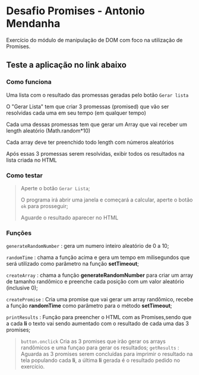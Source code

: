 # Desafio Promises - Antonio Mendanha

Exercício do módulo de manipulação de DOM com foco na utilização de Promises.

## Teste a aplicação no link abaixo

### Como funciona
  
Uma lista com o resultado das promessas geradas pelo botão `Gerar lista`

O "Gerar Lista" tem que criar 3 promessas (promised) que vão ser resolvidas cada uma em seu tempo (em qualquer tempo)

Cada uma dessas promessas tem que gerar um Array que vai receber um length aleatório (Math.random*10)
  
Cada array deve ter preenchido todo length com números aleatórios

Após essas 3 promessas serem resolvidas, exibir todos os resultados na lista criada no HTML

### Como testar

>Aperte o botão `Gerar Lista`;
>
>O programa irá abrir uma janela e começará a calcular, aperte o botão `ok` para prosseguir;
>
>Aguarde o resultado aparecer no HTML

### Funções

`generateRandomNumber` : gera um numero inteiro aleatório de 0 a 10;

`randomTime` : chama a função acima e gera um tempo em milisegundos que será utilizado como parâmetro na função **setTimeout**;

`createArray` : chama a função **generateRandomNumber** para criar um array de tamanho randômico e preenche cada posição com um valor aleatório (inclusive 0);

`createPromise` : Cria uma promise que vai gerar um array randômico, recebe a função **randomTime** como parâmetro para o método **setTimeout**;

`printResults` : Função para preencher o HTML com as Promises,sendo que a cada **li** o texto vai sendo aumentado com o resultado de cada uma das 3 promises;

> `button.onclick`
> Cria as 3 promises que irão gerar os arrays randômicos e uma funçao para gerar os resultados;
> `getResults` : Aguarda as 3 promises serem concluídas para imprimir o resultado na tela populando cada **li**, a última **li** gerada é o resultado pedido no exercício.
